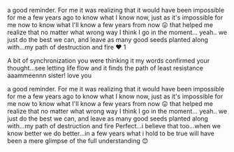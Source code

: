 a good reminder. For me it was realizing that it would have been impossible for me a few years ago to know what I know now, just as it's impossible for me now to know what I'll know a few years from now 😛
that helped me realize that no matter what wrong way I think I go in the moment... yeah.. we just do the best we can, and leave as many good seeds planted along with...my path of destruction and fire
❤
1



A bit of synchronization you were thinking it my words confirmed your thought...see letting life flow and it finds the path of least resistance
aaammeennn sister! love you



a good reminder. For me it was realizing that it would have been impossible for me a few years ago to know what I know now, just as it's impossible for me now to know what I'll know a few years from now 😛
that helped me realize that no matter what wrong way I think I go in the moment... yeah.. we just do the best we can, and leave as many good seeds planted along with...my path of destruction and fire
Perfect...i believe that too...when we know better we do better...in a few years what i hold to be true will have been a mere glimpse of the full understanding 😊

